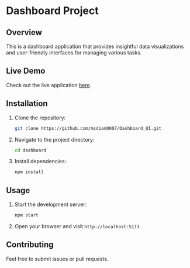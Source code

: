 # Dashboard Project

## Overview
This is a dashboard application that provides insightful data visualizations and user-friendly interfaces for managing various tasks.

## Live Demo
Check out the live application [here](https://msdian0007.github.io/Dashboard_UI/).

## Installation
1. Clone the repository:
   ```bash
   git clone https://github.com/msdian0007/Dashboard_UI.git
   ```
2. Navigate to the project directory:
   ```bash
   cd dashboard
   ```
3. Install dependencies:
   ```bash
   npm install
   ```

## Usage
1. Start the development server:
   ```bash
   npm start
   ```
2. Open your browser and visit `http://localhost:5173`.

## Contributing
Feel free to submit issues or pull requests.


